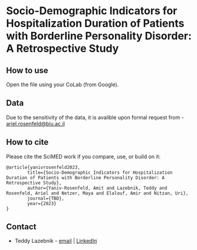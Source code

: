 # Socio-Demographic Indicators for Hospitalization Duration of Patients with Borderline Personality Disorder: A Retrospective Study

## How to use
Open the file using your CoLab (from Google).

## Data 
Due to the sensitivity of the data, it is avalible upon formal request from - ariel.rosenfeld@biu.ac.il


## How to cite
Please cite the SciMED work if you compare, use, or build on it:
```
@article{yanivrosenfeld2023,
        title={Socio-Demographic Indicators for Hospitalization Duration of Patients with Borderline Personality Disorder: A Retrospective Study},
        author={Yaniv-Rosenfeld, Amit and Lazebnik, Teddy and Rosenfeld, Ariel and Netzer, Maya and Elalouf, Amir and Nitzan, Uri},
        journal={TBD},
        year={2023}
}
```

## Contact
* Teddy Lazebnik - [email](mailto:lazebnik.teddy@gmail.com) | [LinkedInֿ](https://www.linkedin.com/in/teddy-lazebnik/)

